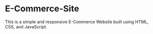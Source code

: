 # E-Commerce-Site
This is a simple and responsive E-Commerce Website built using HTML, CSS, and JavaScript.
